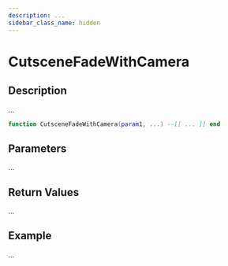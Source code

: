 ```yaml
---
description: ...
sidebar_class_name: hidden
---
```


# CutsceneFadeWithCamera

## Description

...

```lua
function CutsceneFadeWithCamera(param1, ...) --[[ ... ]] end
```

## Parameters

...

## Return Values

...

## Example

...

